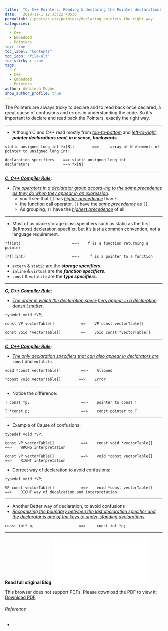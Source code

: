```yaml
---
title:  "C, C++ Pointers: Reading & declaring the Pointer declarations the right way"
date:   2018-11-1 12:33:22 +0530
permalink: /_posts/c-c++/pointers/declaring_pointers_the_right_way
categories:
  - C
  - C++
  - Embedded
  - Pointers
toc: true
toc_label: "Contents"
toc_icon: "file-alt"
toc_sticky : true
tags:
  - C
  - C++
  - Embedded
  - Pointers
author: Akhilesh Moghe
show_author_profile: true
---
```


The Pointers are always tricky to declare and to read back once declared, a great cause of confusions and errors in understanding the code. So it's important to declare and read back the Pointers, exactly the right way.

  ---

  - Although C and C++ read mostly from *<u>top-to-bottom</u>* and *<u>left-to-right</u>*, __*pointer declarations read, in a sense, backwards*__.
  
  ```
  static unsigned long int *x[N];        ==>    'array of N elements of pointer to unsigned long int'
  
  declaration specifiers    ==> static unsigned long int
  declarators               ==> *x[N]
  ```

  ---

  __*<u>C, C++ Compiler Rule</u>*__:
  - *<u>The operators in a declarator group accord-ing to the same precedence as they do when they appear in an expression</u>*.
    - you’ll see that `[]` has *<u>higher precedence</u>* than `*`.
    - the function call operator, `()` have the *<u>same precedence</u>* as `[]`.
    - As grouping, `()` have the *<u>highest precedence</u>* of all.

  ---

  - Most of us place storage class specifiers such as static as the first (leftmost) declaration specifier, but it’s just a common convention, not a language requirement.

  ```
  *f(int)                       ==>    f is a function returning a pointer
  
  (*f)(int)                     ==>     f is a pointer to a function
  ```
  
  - `extern` & `static` are the __*storage specifiers*__.
  - `inline` & `virtual` are the __*function specifiers*__.
  - `const` & `volatile` are the __*type specifiers*__.

  ---

  __*<u>C, C++ Compiler Rule</u>*__:
  - *<u>The order in which the declaration speci-fiers appear in a declaration doesn’t matter</u>*.

  ```
  typedef void *VP;
  
  const VP vectorTable[]            ==    VP const vectorTable[]
  
  const void *vectorTable[]         ==    void const *vectorTable[]
  ```

  ---

  __*<u>C, C++ Compiler Rule</u>*__:
  - *<u>The only declaration specifiers that can also appear in declarators are</u>* `const` and `volatile`.

  ```
  void *const vectorTable[]         ==>    Allowed
  
  *const void vectorTable[]        ==>    Error
  ```

  ---

  - Notice the difference:
  
  ```
  T const *p;                       ==>    pointer to const T
  
  T *const p;                       ==>    const pointer to T
  ```

  ---

  - Example of Cause of confusions:

  ```
  typedef void *VP;

  const VP vectorTable[]            ==>    const void *vectorTable[]    ==>    WRONG interpretation
  
  const VP vectorTable[]            ==>    void *const vectorTable[]    ==>    RIGHT interpretation
  ```

  - Correct way of declaration to avoid confusions:
  
  ```
  typedef void *VP;
  
  VP const vectorTable[]            ==>    void *const vectorTable[]    ==>    RIGHT way of decalration and interpretation
  ```

  ---

  - Another Better way of declaration, to avoid confusions
  - *<u>Recognizing the boundary between the last declaration specifier and the declarator is one of the keys to under-standing declarations</u>*.
  
  ```
  const int* p;                    ==>     const int *p;
  ```

  ---

  __Read full original Blog__:
  <object data="/assets/docs/c-cpp/pointers/PointerDeclarations&Confusions.pdf" type="application/pdf" width="1000px" height="1000px">
    <embed src="/assets/docs/c-cpp/pointers/PointerDeclarations&Confusions.pdf">
        <p>This browser does not support PDFs. Please download the PDF to view it: <a href="/assets/docs/c-cpp/pointers/PointerDeclarations&Confusions.pdf">Download PDF</a>.</p>
    </embed>
</object>

###### Reference
  - 


